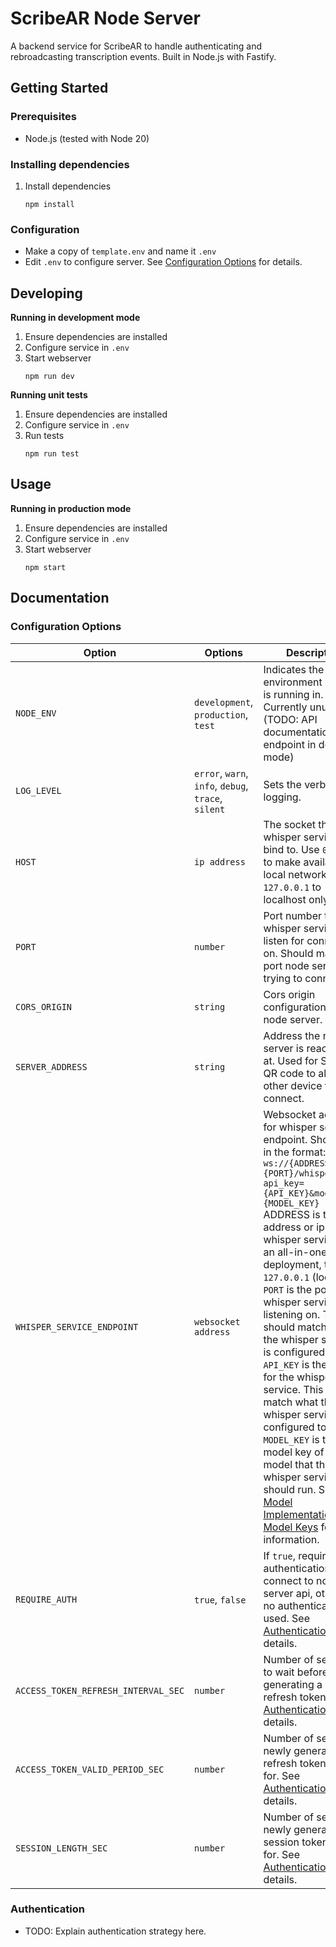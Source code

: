 # ScribeAR Node Server

A backend service for ScribeAR to handle authenticating and rebroadcasting transcription events. Built in Node.js with Fastify. 

## Getting Started

### Prerequisites

* Node.js (tested with Node 20)

### Installing dependencies

1. Install dependencies
      ```
      npm install
      ```

### Configuration

* Make a copy of `template.env` and name it `.env`
* Edit `.env` to configure server. See [Configuration Options](#configuration-options) for details.

## Developing

**Running in development mode**

1. Ensure dependencies are installed
2. Configure service in `.env`
3. Start webserver
    ```
    npm run dev
    ```

**Running unit tests**

1. Ensure dependencies are installed
2. Configure service in `.env`
3. Run tests
    ```
    npm run test
    ```

## Usage

**Running in production mode**

1. Ensure dependencies are installed
2. Configure service in `.env`
3. Start webserver
    ```
    npm start
    ```

## Documentation

### Configuration Options

| Option | Options | Description |
| - | - | - |
| `NODE_ENV` | `development`, `production`, `test` | Indicates the environment service is running in. Currently unused. (TODO: API documentation endpoint in dev mode) |
| `LOG_LEVEL` | `error`, `warn`, `info`, `debug`, `trace`, `silent` | Sets the verbosity of logging. |
| `HOST` | `ip address` | The socket the whisper service will bind to. Use `0.0.0.0` to make available to local network, `127.0.0.1` to localhost only. |
| `PORT` | `number` | Port number that whisper service will listen for connections on. Should match the port node server is trying to connect to. |
| `CORS_ORIGIN` | `string` | Cors origin configuration for node server. |
| `SERVER_ADDRESS` | `string` | Address the node server is reachable at. Used for ScribeAR QR code to allow other device to connect. |
| `WHISPER_SERVICE_ENDPOINT` | `websocket address` | Websocket address for whisper service endpoint. Should be in the format: <br> `ws://{ADDRESS}:{PORT}/whisper?api_key={API_KEY}&model_key={MODEL_KEY}` <br> ADDRESS is the address or ip of the whisper service. For an all-in-one deployment, this is `127.0.0.1` (localhost). <br> `PORT` is the port the whisper service is listening on. This should match what the whisper service is configured to use. <br> `API_KEY` is the api key for the whisper service. This should match what the whisper service is configured to use. <br> `MODEL_KEY` is the model key of the model that the whisper service should run. See [Model Implementations and Model Keys](../whisper-service/README.md#model-implementations-and-model-keys) for more information. |
| `REQUIRE_AUTH` | `true`, `false` | If `true`, requires authentication to connect to node server api, otherwise no authentication is used. See [Authentication](#authentication) for details. |
| `ACCESS_TOKEN_REFRESH_INTERVAL_SEC` | `number` | Number of seconds to wait before generating a new refresh token. See [Authentication](#authentication) for details. |
| `ACCESS_TOKEN_VALID_PERIOD_SEC` | `number` | Number of seconds a newly generated refresh token is valid for. See [Authentication](#authentication) for details. |
| `SESSION_LENGTH_SEC` | `number` | Number of seconds a newly generated session token is valid for. See [Authentication](#authentication) for details. |

### Authentication

* TODO: Explain authentication strategy here.